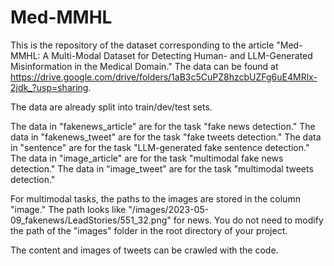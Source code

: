 # Med-MMHL
This is the repository of the dataset corresponding to the article "Med-MMHL: A Multi-Modal Dataset for Detecting Human- and
LLM-Generated Misinformation in the Medical Domain." The data can be found at https://drive.google.com/drive/folders/1aB3c5CuPZ8hzcbUZFg6uE4MRlx-2jdk_?usp=sharing.

The data are already split into train/dev/test sets. 

The data in "fakenews_article" are for the task "fake news detection."
The data in "fakenews_tweet" are for the task "fake tweets detection."
The data in "sentence" are for the task "LLM-generated fake sentence detection."
The data in "image_article" are for the task "multimodal fake news detection."
The data in "image_tweet" are for the task "multimodal tweets detection."

For multimodal tasks, the paths to the images are stored in the column "image." The path looks like "/images/2023-05-09_fakenews/LeadStories/551_32.png" for news. You do not need to modify the path of the "images" folder in the root directory of your project.

The content and images of tweets can be crawled with the code.
